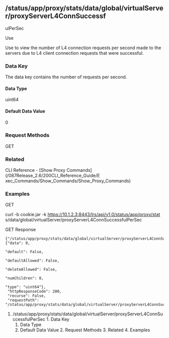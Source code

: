 ## /status/app/proxy/stats/data/global/virtualServer/proxyServerL4ConnSuccessf
ulPerSec

Use

Use to view the number of L4 connection requests per second made to the
servers due to L4 client connection requests that were successful.

### Data Key

The data key contains the number of requests per second.

#### Data Type

uint64

#### Default Data Value

0

### Request Methods

GET

### Related

CLI Reference - [Show Proxy Commands](/087Release_2.6/200CLI_Reference_Guide/E
xec_Commands/Show_Commands/Show_Proxy_Commands)

### Examples

GET

curl -b cookie.jar -k https://10.1.2.3:8443/lrs/api/v1.0/status/app/proxy/stat
s/data/global/virtualServer/proxyServerL4ConnSuccessfulPerSec

GET Response

    
    {"/status/app/proxy/stats/data/global/virtualServer/proxyServerL4ConnSuccessfulPerSec": {"data": 0,
                                                                                              "default": False,
                                                                                              "defaultAllowed": False,
                                                                                              "deleteAllowed": False,
                                                                                              "numChildren": 0,
                                                                                              "type": "uint64"},
     "httpResponseCode": 200,
     "recurse": False,
     "requestPath": "/status/app/proxy/stats/data/global/virtualServer/proxyServerL4ConnSuccessfulPerSec"}
    

  1. /status/app/proxy/stats/data/global/virtualServer/proxyServerL4ConnSuccessfulPerSec
    1. Data Key
      1. Data Type
      2. Default Data Value
    2. Request Methods
    3. Related
    4. Examples

